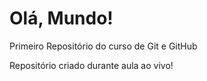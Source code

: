# Olá, Mundo!
 Primeiro Repositório do curso de Git e GitHub

Repositório criado durante aula ao vivo!
